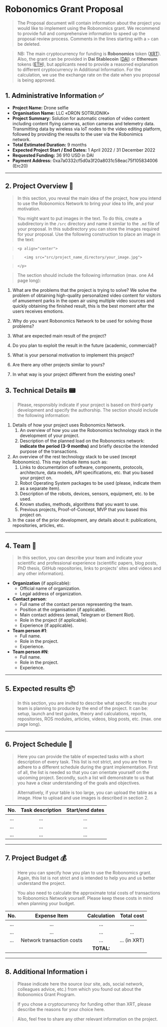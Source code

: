 # Robonomics Grant Proposal

> The Proposal document will contain information about the project you would like to implement using the Robonomics grant. We recommend to provide full and comprehensive information to speed up the proposal review process. Comments in the lines starting with a `>` can be deleted.

> NB: The main cryptocurrency for funding is **Robonomics** token ([XRT](https://www.coingecko.com/en/coins/robonomics-network)). Also, the grant can be provided in **Dai Stablecoin** ([DAI](https://www.coingecko.com/en/coins/dai)) or **Ethereum** tokens ([ETH](https://www.coingecko.com/en/coins/ethereum)), but applicants need to provide a reasoned explanation to different cryptocurrency in Additional Information. For the calculation, we use the exchange rate on the date when you proposal is being approved.

## 1. Administrative Information :white_check_mark:

* **Project Name:** Drone selfie
* **Organisation Name:** LLC «DRON SOTRUDNIK»
* **Project Summary:** Solution for automatic creation of video content including content flying cameras, action cameras and  telemetry data. Transmitting data by wireless via IoT nodes to the video editing platform, followed by providing the results to the user via the Robonimics network.
* **Total Estimated Duration:** 9 months
* **Expected Project Start / End Dates:** 1 April 2022 / 31 December 2022
* **Requested Funding:** 36 910 USD in DAI
* **Payment Address:** 0xa7a0332cf5d0a3f20a8031c58eac75f105834006 (Erc20)

---

## 2. Project Overview :bookmark_tabs:

> In this section, you reveal the main idea of the project, how you intend to use the Robonomics Network to bring your idea to life, and your motivation. 

> You might want to put images in the text. To do this, create a subdirectory in the `/src` directory and name it similar to the `.md` file of your proposal. In this subdirectory you can store the images required for your proposal. Use the following construction to place an image in the text:

> `<p align="center">`

> `   <img src="src/project_name_directory/your_image.jpg">`

> `</p>`

> The section should include the following information (max. one A4 page long):

1. What are the problems that the project is trying to solve?
    We solve the problem of obtaining high-quality personalized video content for visitors of amusement parks in the open air using multiple video sources and quickly obtaining the finished result, this is the best moment after the users receives emotions.
    
3. Why do you want Robonomics Network to be used for solving those problems? 
4. What are expected main result of the project?
5. Do you plan to exploit the result in the future (academic, commercial)?
6. What is your personal motivation to implement this project?
7. Are there any other projects similar to yours? 
8. In what way is your project different from the existing ones?

## 3. Technical Details :pager:

> Please, responsibly indicate if your project is based on third-party development and specify the authorship. The section should include the following information: 

1. Details of how your project uses Robonomics Network.
    1. An overview of how you use the Robonomics technology stack in the development of your project.
    2. Description of the planned load on the Robonomics network: **indicate the period (3-9 months)** and briefly describe the intended purpose of the transactions.
2. An overview of the rest technology stack to be used (except Robonomics). This may include items such as: 
    1. Links to documentation of software, components, protocols, architecture, data models, API specifications, etc. that you based your project on.
    2. Robot Operating System packages to be used (please, indicate them as a separate item).
    3. Description of the robots, devices, sensors, equipment, etc. to be used.
    4. Known studies, methods, algorithms that you want to use.
    5. Previous projects, Proof-of-Concept, MVP that you based this project on.
3. In the case of the prior development, any details about it: publications, repositories, articles, etc.

---

## 4. Team :busts_in_silhouette:

> In this section, you can describe your team and indicate your scientific and professional experience (scientific papers, blog posts, PhD thesis, GitHub repositories, links to projects’ sites and videos and any other information).

* **Organization** (if applicable):
    * Official name of organization.
    * Legal address of organization.
* **Contact person**:
    * Full name of the contact person representing the team.
    * Position at the organisation (if applicable).
    * Main contact address (email, Telegram or Element Riot).
    * Role in the project (if applicable).
    * Experience (if applicable).
* **Team person #1**:
    * Full name.
    * Role in the project.
    * Experience.
* **Team person #N**:
    * Full name.
    * Role in the project.
    * Experience.

---

## 5. Expected results :package:

> In this section, you are invited to describe what specific results your team is planning to produce by the end of the project. It can be: setup, launch and test guides, theory and calculations, reports, repositories, ROS modules, articles, videos, blog posts, etc. (max. one page long).

---

## 6. Project Schedule :date:

> Here you can provide the table of expected tasks with a short description of every task. This list is not strict, and you are free to adhere to a different schedule during the grant implementation. First of all, the list is needed so that you can orientate yourself on the upcoming project. Secondly, such a list will demonstrate to us that you have a clear understanding of the goals and objectives.

> Alternatively, if your table is too large, you can upload the table as a image. How to upload and use images is described in section 2.

| No. | Task description | Start/end dates |
|:---:|:----------------:|:---------------:|
| ... |        ...       |       ...       |
| ... |        ...       |       ...       |
| ... |        ...       |       ...       |

---

## 7. Project Budget :moneybag:

> Here you can specify how you plan to use the Robonomics grant. Again, this list is not strict and is intended to help you and us better understand the project.

> You also need to calculate the approximate total costs of transactions to Robonomics Network yourself. Please keep these costs in mind when planning your budget.

| No. |       Expense Item      |   Calculation   |   Total cost    |
|:---:|:-----------------------:|:---------------:|:---------------:|
| ... |           ...           |       ...       |     ...         |
| ... |           ...           |       ...       |     ...         |
| ... |Network transaction costs|       ...       |     ... (in XRT)|
|     |                         |    **TOTAL:**   |                 |

---

## 8. Additional Information :information_source: 

> Please indicate here the source (our site, ads, social network, colleagues advice, etc.) from which you found out about the Robonomics Grant Program.

> If you chose a cryptocurrency for funding other than XRT, please describe the reasons for your choice here.

> Also, feel free to share any other relevant information on the project. 
